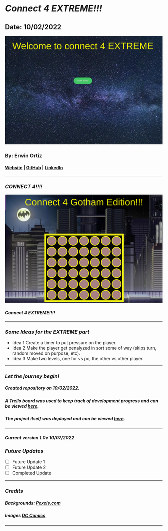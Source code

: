 # **_Connect 4 EXTREME!!!_**

## Date: 10/02/2022

![Alt Text](/Pics/welcome.png)

### By: Erwin Ortiz

#### [Website](https://github.com/eortiz65/Connect-4-EXTREME) | [GitHub](https://github.com/eortiz65) | [LinkedIn](https://www.linkedin.com/in/erwin-ortiz-54ab13141/)

---

### **_CONNECT 4!!!!_**

![Alt Text](/Pics/GothamConnect4.png)

#### **_Connect 4 EXTREME!!!!_**

---

### **_Some Ideas for the EXTREME part_**

- Idea 1 Create a timer to put pressure on the player.
- Idea 2 Make the player get penalyzed in sort some of way (skips turn, random moved on purpose, etc).
- Idea 3 Make two levels, one for vs pc, the other vs other player.

---

### **_Let the journey begin!_**

##### Created repository on 10/02/2022.

##### A Trello board was used to keep track of development progress and can be viewed [here](https://trello.com/b/akfU60ao/connect-4-extreme).

##### The project itself was deployed and can be viewed [here](https://connect-4-extreme.surge.sh/).

---

##### Current version 1.0v 10/07/2022

### **_Future Updates_**

- [ ] Future Update 1
- [ ] Future Update 2
- [ ] Completed Update

---

### **_Credits_**

##### Backgrounds: [Pexels.com](pexels.com)

##### Images [DC Comics](https://www.dc.com/)

---

